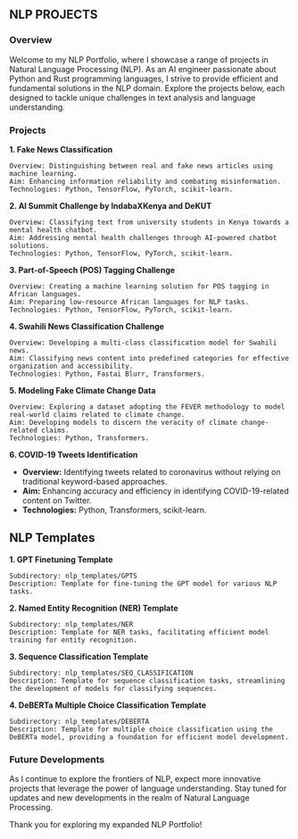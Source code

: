 ## NLP PROJECTS
### Overview

Welcome to my NLP Portfolio, where I showcase a range of projects in Natural Language Processing (NLP). As an AI engineer passionate about Python and Rust programming languages, I strive to provide efficient and fundamental solutions in the NLP domain. Explore the projects below, each designed to tackle unique challenges in text analysis and language understanding.
### Projects
**1. Fake News Classification**

    Overview: Distinguishing between real and fake news articles using machine learning.
    Aim: Enhancing information reliability and combating misinformation.
    Technologies: Python, TensorFlow, PyTorch, scikit-learn.

**2. AI Summit Challenge by IndabaXKenya and DeKUT**

    Overview: Classifying text from university students in Kenya towards a mental health chatbot.
    Aim: Addressing mental health challenges through AI-powered chatbot solutions.
    Technologies: Python, TensorFlow, PyTorch, scikit-learn.

**3. Part-of-Speech (POS) Tagging Challenge**

    Overview: Creating a machine learning solution for POS tagging in African languages.
    Aim: Preparing low-resource African languages for NLP tasks.
    Technologies: Python, TensorFlow, PyTorch, scikit-learn.

**4. Swahili News Classification Challenge**

    Overview: Developing a multi-class classification model for Swahili news.
    Aim: Classifying news content into predefined categories for effective organization and accessibility.
    Technologies: Python, Fastai Blurr, Transformers.

**5. Modeling Fake Climate Change Data**

    Overview: Exploring a dataset adopting the FEVER methodology to model real-world claims related to climate change.
    Aim: Developing models to discern the veracity of climate change-related claims.
    Technologies: Python, Transformers.

**6. COVID-19 Tweets Identification**

   - **Overview:** Identifying tweets related to coronavirus without relying on traditional keyword-based approaches.
   - **Aim:** Enhancing accuracy and efficiency in identifying COVID-19-related content on Twitter.
   - **Technologies:** Python, Transformers, scikit-learn.



## NLP Templates
**1. GPT Finetuning Template**

    Subdirectory: nlp_templates/GPTS
    Description: Template for fine-tuning the GPT model for various NLP tasks.

**2. Named Entity Recognition (NER) Template**

    Subdirectory: nlp_templates/NER
    Description: Template for NER tasks, facilitating efficient model training for entity recognition.

**3. Sequence Classification Template**

    Subdirectory: nlp_templates/SEQ_CLASSIFICATION
    Description: Template for sequence classification tasks, streamlining the development of models for classifying sequences.

**4. DeBERTa Multiple Choice Classification Template**

    Subdirectory: nlp_templates/DEBERTA
    Description: Template for multiple choice classification using the DeBERTa model, providing a foundation for efficient model development.    

### Future Developments

As I continue to explore the frontiers of NLP, expect more innovative projects that leverage the power of language understanding. Stay tuned for updates and new developments in the realm of Natural Language Processing.

Thank you for exploring my expanded NLP Portfolio!

